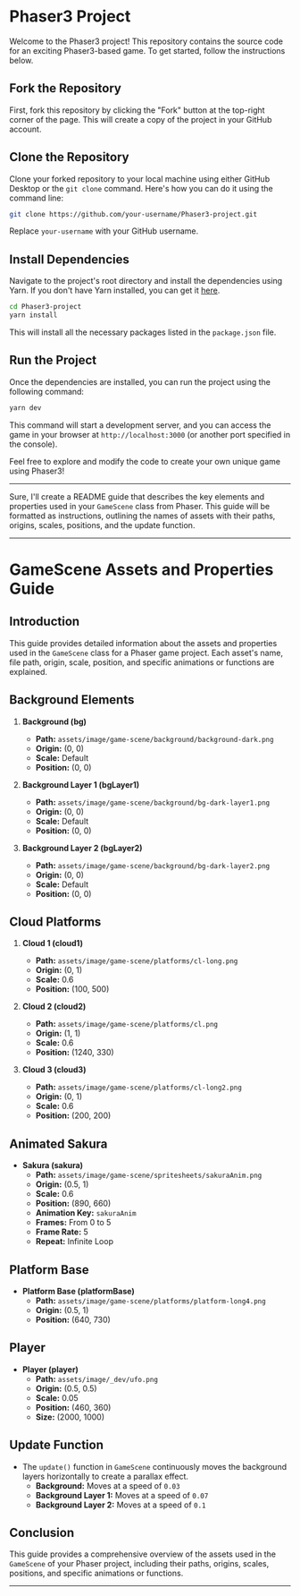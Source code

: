# Phaser3 Project

Welcome to the Phaser3 project! This repository contains the source code for an exciting Phaser3-based game. To get started, follow the instructions below.

## Fork the Repository

First, fork this repository by clicking the "Fork" button at the top-right corner of the page. This will create a copy of the project in your GitHub account.

## Clone the Repository

Clone your forked repository to your local machine using either GitHub Desktop or the `git clone` command. Here's how you can do it using the command line:

```bash
git clone https://github.com/your-username/Phaser3-project.git
```

Replace `your-username` with your GitHub username.

## Install Dependencies

Navigate to the project's root directory and install the dependencies using Yarn. If you don't have Yarn installed, you can get it [here](https://yarnpkg.com/).

```bash
cd Phaser3-project
yarn install
```

This will install all the necessary packages listed in the `package.json` file.

## Run the Project

Once the dependencies are installed, you can run the project using the following command:

```bash
yarn dev
```

This command will start a development server, and you can access the game in your browser at `http://localhost:3000` (or another port specified in the console).

Feel free to explore and modify the code to create your own unique game using Phaser3!

---

Sure, I'll create a README guide that describes the key elements and properties used in your `GameScene` class from Phaser. This guide will be formatted as instructions, outlining the names of assets with their paths, origins, scales, positions, and the update function.

---

# GameScene Assets and Properties Guide

## Introduction
This guide provides detailed information about the assets and properties used in the `GameScene` class for a Phaser game project. Each asset's name, file path, origin, scale, position, and specific animations or functions are explained.

## Background Elements
1. **Background (bg)**
   - **Path:** `assets/image/game-scene/background/background-dark.png`
   - **Origin:** (0, 0)
   - **Scale:** Default
   - **Position:** (0, 0)

2. **Background Layer 1 (bgLayer1)**
   - **Path:** `assets/image/game-scene/background/bg-dark-layer1.png`
   - **Origin:** (0, 0)
   - **Scale:** Default
   - **Position:** (0, 0)

3. **Background Layer 2 (bgLayer2)**
   - **Path:** `assets/image/game-scene/background/bg-dark-layer2.png`
   - **Origin:** (0, 0)
   - **Scale:** Default
   - **Position:** (0, 0)

## Cloud Platforms
1. **Cloud 1 (cloud1)**
   - **Path:** `assets/image/game-scene/platforms/cl-long.png`
   - **Origin:** (0, 1)
   - **Scale:** 0.6
   - **Position:** (100, 500)

2. **Cloud 2 (cloud2)**
   - **Path:** `assets/image/game-scene/platforms/cl.png`
   - **Origin:** (1, 1)
   - **Scale:** 0.6
   - **Position:** (1240, 330)

3. **Cloud 3 (cloud3)**
   - **Path:** `assets/image/game-scene/platforms/cl-long2.png`
   - **Origin:** (0, 1)
   - **Scale:** 0.6
   - **Position:** (200, 200)

## Animated Sakura
- **Sakura (sakura)**
  - **Path:** `assets/image/game-scene/spritesheets/sakuraAnim.png`
  - **Origin:** (0.5, 1)
  - **Scale:** 0.6
  - **Position:** (890, 660)
  - **Animation Key:** `sakuraAnim`
  - **Frames:** From 0 to 5
  - **Frame Rate:** 5
  - **Repeat:** Infinite Loop

## Platform Base
- **Platform Base (platformBase)**
  - **Path:** `assets/image/game-scene/platforms/platform-long4.png`
  - **Origin:** (0.5, 1)
  - **Position:** (640, 730)

## Player
- **Player (player)**
  - **Path:** `assets/image/_dev/ufo.png`
  - **Origin:** (0.5, 0.5)
  - **Scale:** 0.05
  - **Position:** (460, 360)
  - **Size:** (2000, 1000)

## Update Function
- The `update()` function in `GameScene` continuously moves the background layers horizontally to create a parallax effect.
  - **Background:** Moves at a speed of `0.03`
  - **Background Layer 1:** Moves at a speed of `0.07`
  - **Background Layer 2:** Moves at a speed of `0.1`

## Conclusion
This guide provides a comprehensive overview of the assets used in the `GameScene` of your Phaser project, including their paths, origins, scales, positions, and specific animations or functions.

---